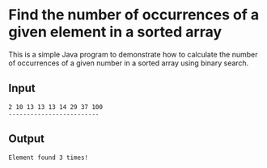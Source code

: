 # Find the number of occurrences of a given element in a sorted array

This is a simple Java program to demonstrate how to calculate the number
of occurrences of a given number in a sorted array using binary search.

## Input

```shell script
2 10 13 13 13 14 29 37 100 
-------------------------
```

## Output

```shell script
Element found 3 times!
```